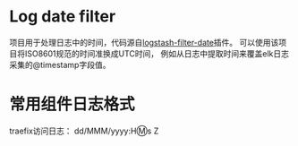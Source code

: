 # Log date filter
项目用于处理日志中的时间，代码源自[logstash-filter-date](https://github.com/logstash-plugins/logstash-filter-date)插件。
可以使用该项目将ISO8601规范的时间准换成UTC时间，
例如从日志中提取时间来覆盖elk日志采集的@timestamp字段值。

# 常用组件日志格式
traefix访问日志： dd/MMM/yyyy:H:m:s Z
